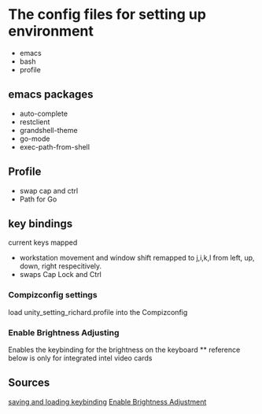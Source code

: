 <h1>The config files for setting up environment</h1>
<ul>
	<li>emacs</li>
	<li>bash</li>
	<li>profile</li>
</ul>
<h2>emacs packages</h2>
<ul>
	<li>auto-complete</li>
	<li>restclient</li>
	<li>grandshell-theme</li>
	<li>go-mode</li>
	<li>exec-path-from-shell</li>
</ul>
<h2>Profile</h2>
<ul>
	<li>swap cap and ctrl</li>
	<li>Path for Go</li>
</ul>
<h2>key bindings</h2>
current keys mapped
<ul>
	<li>workstation movement and window shift remapped to j,i,k,l from left, up, down, right respecitively.</li>
	<li>swaps Cap Lock and Ctrl</li>
</ul>
<h3>Compizconfig settings</h3>
load unity_setting_richard.profile into the Compizconfig

<h3>Enable Brightness Adjusting</h3>
Enables the keybinding for the brightness on the keyboard
** reference below is only for integrated intel video cards


<h2>Sources</h2>
<a href="https://askubuntu.com/questions/239209/no-sound-from-bluetooth-headset-but-its-detected>resource install proper bluetooth config for ubuntu 16.04 </a>
<a href="https://askubuntu.com/questions/26056/where-are-gnome-keyboard-shortcuts-stored/217310">saving and loading keybinding</a>
<a href="https://askubuntu.com/questions/772480/adjust-brightness-16-04">Enable Brightness Adjustment</a>
